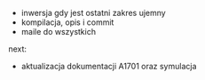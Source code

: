 - inwersja gdy jest ostatni zakres ujemny
- kompilacja, opis i commit
- maile do wszystkich


next:
- aktualizacja dokumentacji A1701 oraz symulacja